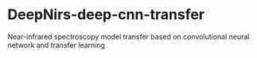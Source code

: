 # DeepNirs-deep-cnn-transfer
Near-infrared spectroscopy model transfer based on convolutional neural network and transfer learning
